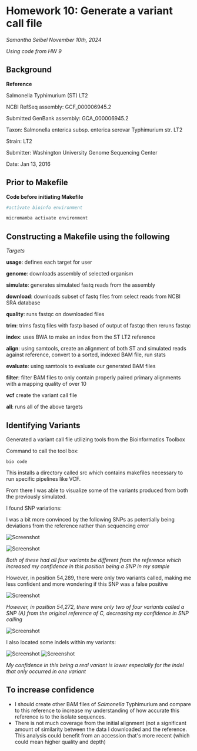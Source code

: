 # Homework 10: Generate a variant call file
*Samantha Seibel November 10th, 2024*

*Using code from HW 9*

## Background

**Reference**

Salmonella Typhimurium (ST) LT2

NCBI RefSeq assembly: GCF_000006945.2

Submitted GenBank assembly: GCA_000006945.2

Taxon: Salmonella enterica subsp. enterica serovar Typhimurium str. LT2

Strain: LT2

Submitter: Washington University Genome Sequencing Center

Date: Jan 13, 2016

## Prior to Makefile

**Code before initiating Makefile**

```bash
#activate bioinfo environment

micromamba activate environment
```

## Constructing a Makefile using the following

*Targets*

**usage**: defines each target for user

**genome**: downloads assembly of selected organism

**simulate**: generates simulated fastq reads from the assembly

**download**: downloads subset of fastq files from select reads from NCBI SRA database

**quality**: runs fastqc on downloaded files

**trim**: trims fastq files with fastp based of output of fastqc then reruns fastqc

**index**: uses BWA to make an index from the ST LT2 reference

**align**: using samtools, create an alignment of both ST and simulated reads against reference, convert to a sorted, indexed BAM file, run stats

**evaluate**: using samtools to evaluate our generated BAM files

**filter**: filter BAM files to only contain properly paired primary alignments with a mapping quality of over 10

**vcf** create the variant call file

**all**: runs all of the above targets


## Identifying Variants

Generated a variant call file utilizing tools from the Bioinformatics Toolbox

Command to call the tool box:
```
bio code
```

This installs a directory called src which contains makefiles necessary to run specific pipelines like VCF.

From there I was able to visualize some of the variants produced from both the previously simulated. 

I found SNP variations:

I was a bit more convinced by the following SNPs as potentially being deviations from the reference rather than sequencing error

![Screenshot](HW10_Screenshot2.png)

![Screenshot](HW10_Screenshot5.png)

*Both of these had all four variants be different from the reference which increased my confidence in this position being a SNP in my sample*

However, in position 54,289, there were only two variants called, making me less confident and more wondering if this SNP was a false positive

![Screenshot](HW10_Screenshot1.png)

*However, in position 54,272, there were only two of four variants called a SNP (A) from the original reference of C, decreasing my confidence in SNP calling*

![Screenshot](HW10_Screenshot6.png)

I also located some indels within my variants:

![Screenshot](HW10_Screenshot3.png)
![Screenshot](HW10_Screenshot4.png)

*My confidence in this being a real variant is lower especially for the indel that only occurred in one variant*

## To increase confidence

- I should create other BAM files of *Salmonella* Typhimurium and compare to this reference to increase my understanding of how accurate this reference is to the isolate sequences.
- There is not much coverage from the initial alignment (not a significant amount of similarity between the data I downloaded and the reference. This analysis could benefit from an accession that's more recent (which could mean higher quality and depth)








